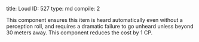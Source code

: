 title:          Loud
ID:             527
type:           md
compile:        2


This component ensures this item is heard automatically even without a perception roll, and requires a dramatic failure to go unheard unless beyond 30 meters away. This component reduces the cost by 1 CP.